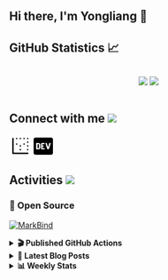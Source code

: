 ## Hi there, I'm Yongliang 👋 

## GitHub Statistics :chart_with_upwards_trend:
<div align="center">
<div style="display: flex; align-items: center; justify-content: center;">

[![](https://github-readme-stats.vercel.app/api?username=tlylt&show_icons=true&theme=tokyonight&hide_border=true&locale=en)](https://github.com/tlylt)
[![](https://github-readme-streak-stats.herokuapp.com/?user=tlylt&theme=tokyonight&hide_border=true)](https://github.com/tlylt)
</div>
</div>

## Connect with me <img src="https://media.giphy.com/media/2wh5K5yE3ulp3xgYcG/giphy-downsized.gif" width="30">

<a href="https://www.yongliangliu.com/" target="_blank"><img align="center" src="static/site-icon.png" alt="yongliangliu.com" height="40" width="40" /></a>
<a href="https://dev.to/tlylt" target="_blank"><img align="center" src="static/dev-badge.svg" alt="dev.to/tlylt" height="35" width="35" /></a>

## Activities <img src="https://media.giphy.com/media/WUlplcMpOCEmTGBtBW/giphy.gif" width="30">

### 🔭 Open Source

[![MarkBind](https://github-readme-stats.vercel.app/api/pin/?username=markbind&repo=markbind)](https://github.com/MarkBind/markbind)

<details>
<summary> <b>🎬 Published GitHub Actions </b> </summary>

[![install-graphviz](https://github-readme-stats.vercel.app/api/pin/?username=tlylt&repo=install-graphviz)](https://github.com/tlylt/install-graphviz)

[![reposense-action](https://github-readme-stats.vercel.app/api/pin/?username=tlylt&repo=reposense-action)](https://github.com/tlylt/reposense-action)

[![markbin-action](https://github-readme-stats.vercel.app/api/pin/?username=markbind&repo=markbind-action)](https://github.com/MarkBind/markbind-action)

</details>

<details>
<summary> <b>📕 Latest Blog Posts</b> </summary>

<!-- BLOG-POST-LIST:START -->
- [Open Source Software &lpar;OSS&rpar; Developer Journey](https://www.yongliangliu.com/blog/oss-dev-logs/)
- [Crossing abstraction barrier between parent and child class](https://www.yongliangliu.com/blog/cross-abstraction-barrier-between-parent-child/)
- [Intermediate GitHub CI Workflow Walk Through](https://www.yongliangliu.com/blog/intermediate-github-ci-workflow-walk-through/)
- [RooFind](https://www.yongliangliu.com/blog/roofind/)
- [Prove that the problem of determining whether a graph is connected is evasive](https://www.yongliangliu.com/blog/prove-graph-check-connected-evasive/)
<!-- BLOG-POST-LIST:END -->

</details>

<details>
<summary> <b>📊 Weekly Stats</b> </summary>

<!--START_SECTION:waka-->
![Code Time](http://img.shields.io/badge/Code%20Time-0%20secs-blue)

**🐱 My GitHub Data** 

> 🏆 3,438 Contributions in the Year 2022
 > 
> 📦 293.0 kB Used in GitHub's Storage 
 > 
> 🚫 Not Opted to Hire
 > 
> 📜 118 Public Repositories 
 > 
> 🔑 17 Private Repositories  
 > 
**I'm an Early 🐤** 

```text
🌞 Morning    428 commits    ██████░░░░░░░░░░░░░░░░░░░   27.07% 
🌆 Daytime    427 commits    ██████░░░░░░░░░░░░░░░░░░░   27.01% 
🌃 Evening    598 commits    █████████░░░░░░░░░░░░░░░░   37.82% 
🌙 Night      128 commits    ██░░░░░░░░░░░░░░░░░░░░░░░   8.1%

```
📅 **I'm Most Productive on Friday** 

```text
Monday       211 commits    ███░░░░░░░░░░░░░░░░░░░░░░   13.35% 
Tuesday      168 commits    ██░░░░░░░░░░░░░░░░░░░░░░░   10.63% 
Wednesday    236 commits    ███░░░░░░░░░░░░░░░░░░░░░░   14.93% 
Thursday     234 commits    ███░░░░░░░░░░░░░░░░░░░░░░   14.8% 
Friday       270 commits    ████░░░░░░░░░░░░░░░░░░░░░   17.08% 
Saturday     193 commits    ███░░░░░░░░░░░░░░░░░░░░░░   12.21% 
Sunday       269 commits    ████░░░░░░░░░░░░░░░░░░░░░   17.01%

```


📊 **This Week I Spent My Time On** 

```text
⌚︎ Time Zone: Asia/Singapore

💬 Programming Languages: 
JavaScript               2 hrs 5 mins        ███████░░░░░░░░░░░░░░░░░░   29.85% 
JSON                     1 hr 30 mins        █████░░░░░░░░░░░░░░░░░░░░   21.54% 
Other                    1 hr 29 mins        █████░░░░░░░░░░░░░░░░░░░░   21.13% 
Markdown                 45 mins             ██░░░░░░░░░░░░░░░░░░░░░░░   10.82% 
CSS                      24 mins             █░░░░░░░░░░░░░░░░░░░░░░░░   5.79%

```


 Last Updated on 03/08/2022 00:47:20 UTC
<!--END_SECTION:waka-->

</details>
